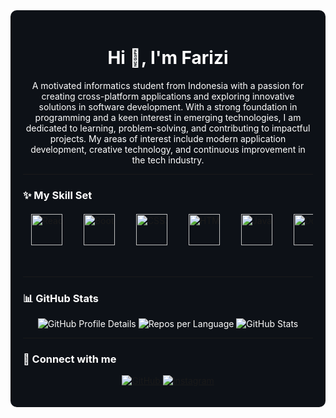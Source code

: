 <div style="background-color: #0D1117; color: #ffffff; padding: 20px; border-radius: 10px;">

<h1 align="center" style="color: #ffffff;">Hi 👋, I'm Farizi</h1>
<p align="center" style="color: #ffffff; max-width: 800px; margin: auto;">
  A motivated informatics student from Indonesia with a passion for creating cross-platform applications and exploring innovative solutions in software development. With a strong foundation in programming and a keen interest in emerging technologies, I am dedicated to learning, problem-solving, and contributing to impactful projects. My areas of interest include modern application development, creative technology, and continuous improvement in the tech industry.
</p>

---

### ✨ My Skill Set

<div style="overflow: hidden; white-space: nowrap; box-sizing: border-box; position: relative; width: 100%; height: 80px; margin: 20px 0;">
  <div style="
    display: inline-block;
    animation: scroll 20s linear infinite;
    ">
    <a href="https://reactjs.org/" target="_blank"><img style="margin: 0 15px; vertical-align: middle;" src="https://profilinator.rishav.dev/skills-assets/react-original-wordmark.svg" alt="React" height="50" /></a>
    <a href="https://getbootstrap.com/docs/3.4/javascript/" target="_blank"><img style="margin: 0 15px; vertical-align: middle;" src="https://profilinator.rishav.dev/skills-assets/bootstrap-plain.svg" alt="Bootstrap" height="50" /></a>
    <a href="https://www.w3schools.com/css/" target="_blank"><img style="margin: 0 15px; vertical-align: middle;" src="https://profilinator.rishav.dev/skills-assets/css3-original-wordmark.svg" alt="CSS3" height="50" /></a>
    <a href="https://en.wikipedia.org/wiki/HTML5" target="_blank"><img style="margin: 0 15px; vertical-align: middle;" src="https://profilinator.rishav.dev/skills-assets/html5-original-wordmark.svg" alt="HTML5" height="50" /></a>
    <a href="https://www.javascript.com/" target="_blank"><img style="margin: 0 15px; vertical-align: middle;" src="https://profilinator.rishav.dev/skills-assets/javascript-original.svg" alt="JavaScript" height="50" /></a>
    <a href="https://www.docker.com/" target="_blank"><img style="margin: 0 15px; vertical-align: middle;" src="https://profilinator.rishav.dev/skills-assets/docker-original-wordmark.svg" alt="Docker" height="50" /></a>
    <a href="https://www.mysql.com/" target="_blank"><img style="margin: 0 15px; vertical-align: middle;" src="https://profilinator.rishav.dev/skills-assets/mysql-original-wordmark.svg" alt="MySQL" height="50" /></a>
    <a href="https://www.python.org/" target="_blank"><img style="margin: 0 15px; vertical-align: middle;" src="https://profilinator.rishav.dev/skills-assets/python-original.svg" alt="Python" height="50" /></a>
    <a href="https://kubernetes.io/" target="_blank"><img style="margin: 0 15px; vertical-align: middle;" src="https://profilinator.rishav.dev/skills-assets/kubernetes-icon.svg" alt="Kubernetes" height="50" /></a>
    <a href="https://www.gnu.org/software/bash/" target="_blank"><img style="margin: 0 15px; vertical-align: middle;" src="https://profilinator.rishav.dev/skills-assets/gnu_bash-icon.svg" alt="Bash" height="50" /></a>
    <a href="https://flask.palletsprojects.com/" target="_blank"><img style="margin: 0 15px; vertical-align: middle;" src="https://profilinator.rishav.dev/skills-assets/flask.png" alt="Flask" height="50" /></a>
    <a href="https://www.apachefriends.org/" target="_blank"><img style="margin: 0 15px; vertical-align: middle;" src="https://profilinator.rishav.dev/skills-assets/xampp.png" alt="XAMPP" height="50" /></a>
    <a href="https://www.linux.org/" target="_blank"><img style="margin: 0 15px; vertical-align: middle;" src="https://profilinator.rishav.dev/skills-assets/linux-original.svg" alt="Linux" height="50" /></a>
    <a href="https://github.com/" target="_blank"><img style="margin: 0 15px; vertical-align: middle;" src="https://profilinator.rishav.dev/skills-assets/git-scm-icon.svg" alt="Git" height="50" /></a>
    <a href="https://firebase.google.com/" target="_blank"><img style="margin: 0 15px; vertical-align: middle;" src="https://profilinator.rishav.dev/skills-assets/firebase.png" alt="Firebase" height="50" /></a>
    <a href="https://cloud.google.com/" target="_blank"><img style="margin: 0 15px; vertical-align: middle;" src="https://profilinator.rishav.dev/skills-assets/google_cloud-icon.svg" alt="GCP" height="50" /></a>
    <a href="https://www.tailwindcss.com/" target="_blank"><img style="margin: 0 15px; vertical-align: middle;" src="https://profilinator.rishav.dev/skills-assets/tailwindcss.svg" alt="Tailwind CSS" height="50" /></a>
    <a href="https://www.java.com/" target="_blank"><img style="margin: 0 15px; vertical-align: middle;" src="https://profilinator.rishav.dev/skills-assets/java-original-wordmark.svg" alt="Java" height="50" /></a>
    <a href="https://www.djangoproject.com/" target="_blank"><img style="margin: 0 15px; vertical-align: middle;" src="https://profilinator.rishav.dev/skills-assets/django-original.svg" alt="Django" height="50" /></a>
    <a href="https://go.dev/" target="_blank"><img style="margin: 0 15px; vertical-align: middle;" src="https://profilinator.rishav.dev/skills-assets/go-original.svg" alt="Go" height="50" /></a>
    <a href="https://www.rust-lang.org/" target="_blank"><img style="margin: 0 15px; vertical-align: middle;" src="https://profilinator.rishav.dev/skills-assets/rust-plain.svg" alt="Rust" height="50" /></a>
    <a href="https://flutter.dev/" target="_blank"><img style="margin: 0 15px; vertical-align: middle;" src="https://profilinator.rishav.dev/skills-assets/flutterio-icon.svg" alt="Flutter" height="50" /></a>
    <a href="https://reactjs.org/" target="_blank"><img style="margin: 0 15px; vertical-align: middle;" src="https://profilinator.rishav.dev/skills-assets/react-original-wordmark.svg" alt="React" height="50" /></a>
    <a href="https://getbootstrap.com/docs/3.4/javascript/" target="_blank"><img style="margin: 0 15px; vertical-align: middle;" src="https://profilinator.rishav.dev/skills-assets/bootstrap-plain.svg" alt="Bootstrap" height="50" /></a>
    <a href="https://www.w3schools.com/css/" target="_blank"><img style="margin: 0 15px; vertical-align: middle;" src="https://profilinator.rishav.dev/skills-assets/css3-original-wordmark.svg" alt="CSS3" height="50" /></a>
    <a href="https://en.wikipedia.org/wiki/HTML5" target="_blank"><img style="margin: 0 15px; vertical-align: middle;" src="https://profilinator.rishav.dev/skills-assets/html5-original-wordmark.svg" alt="HTML5" height="50" /></a>
    <a href="https://www.javascript.com/" target="_blank"><img style="margin: 0 15px; vertical-align: middle;" src="https://profilinator.rishav.dev/skills-assets/javascript-original.svg" alt="JavaScript" height="50" /></a>

  </div>
</div>

<style>
@keyframes scroll {
  0% { transform: translateX(0); }
  100% { transform: translateX(-50%); }
}

div > div {
  animation: scroll 30s linear infinite;
}
</style>

---

### 📊 GitHub Stats

<p align="center">
  <img src="http://github-profile-summary-cards-ktcudck4p.vercel.app/api/cards/profile-details?username=tsfarizi&theme=panda" alt="GitHub Profile Details" />
  <img src="http://github-profile-summary-cards-ktcudck4p.vercel.app/api/cards/repos-per-language?username=tsfarizi&theme=panda" alt="Repos per Language" />
  <img src="http://github-profile-summary-cards-ktcudck4p.vercel.app/api/cards/stats?username=tsfarizi&theme=panda" alt="GitHub Stats" />
</p>

---

### 🤝 Connect with me

<p align="center">
  <a href="https://github.com/tsfarizi" target="_blank">
    <img src="https://img.shields.io/badge/GitHub-%2324292e.svg?style=for-the-badge&logo=github&logoColor=white" alt="GitHub"/>
  </a>
  <a href="https://instagram.com/ts_farizi/" target="_blank">
    <img src="https://img.shields.io/badge/Instagram-%23000000.svg?style=for-the-badge&logo=instagram&logoColor=white" alt="Instagram"/>
  </a>
</p>

</div>
